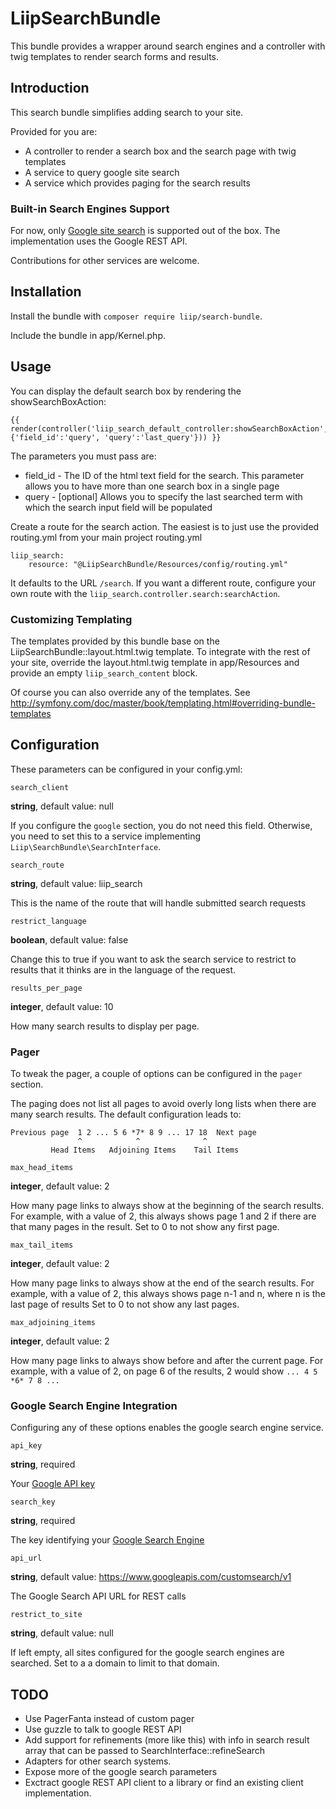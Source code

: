 LiipSearchBundle
================

This bundle provides a wrapper around search engines and a controller with
twig templates to render search forms and results.

Introduction
------------

This search bundle simplifies adding search to your site.

Provided for you are:

* A controller to render a search box and the search page with twig templates
* A service to query google site search
* A service which provides paging for the search results

### Built-in Search Engines Support

For now, only [Google site search](http://www.google.com/sitesearch/) is 
supported out of the box. The implementation uses the Google REST API.

Contributions for other services are welcome.

Installation
------------

Install the bundle with `composer require liip/search-bundle`.

Include the bundle in app/Kernel.php.

Usage
-----

You can display the default search box by rendering the showSearchBoxAction:

``` jinja
{{ render(controller('liip_search_default_controller:showSearchBoxAction', {'field_id':'query', 'query':'last_query'})) }}
```

The parameters you must pass are:

* field_id - The ID of the html text field for the search. This parameter allows you to have more than one search box in a single page
* query - [optional] Allows you to specify the last searched term with which the search input field will be populated

Create a route for the search action. The easiest is to just use the provided routing.yml from your main project routing.yml

    liip_search:
        resource: "@LiipSearchBundle/Resources/config/routing.yml"

It defaults to the URL `/search`. If you want a different route, configure your
own route with the `liip_search.controller.search:searchAction`.

### Customizing Templating

The templates provided by this bundle base on the 
LiipSearchBundle::layout.html.twig template. To integrate with the rest of your
site, override the layout.html.twig template in app/Resources and provide an empty
``liip_search_content`` block.

Of course you can also override any of the templates.
See http://symfony.com/doc/master/book/templating.html#overriding-bundle-templates

Configuration
-------------
These parameters can be configured in your config.yml:

``search_client``

**string**, default value: null

If you configure the `google` section, you do not need this field.
Otherwise, you need to set this to a service implementing 
`Liip\SearchBundle\SearchInterface`.

``search_route``

**string**, default value: liip_search

This is the name of the route that will handle submitted search requests

``restrict_language``

**boolean**, default value: false
  
Change this to true if you want to ask the search service to restrict to 
results that it thinks are in the language of the request.

``results_per_page``

**integer**, default value: 10

How many search results to display per page.

### Pager

To tweak the pager, a couple of options can be configured in the ``pager`` section.

The paging does not list all pages to avoid overly long lists when there are 
many search results. The default configuration leads to:

```
Previous page  1 2 ... 5 6 *7* 8 9 ... 17 18  Next page
               ^            ^              ^
         Head Items   Adjoining Items    Tail Items
```

``max_head_items``

**integer**, default value: 2

How many page links to always show at the beginning of the search results.
For example, with a value of 2, this always shows page 1 and 2 if there are that many pages in the result.
Set to 0 to not show any first page.

``max_tail_items``

**integer**, default value: 2

How many page links to always show at the end of the search results.
For example, with a value of 2, this always shows page n-1 and n, where n is the last page of results
Set to 0 to not show any last pages.

``max_adjoining_items``

**integer**, default value: 2

How many page links to always show before and after the current page.
For example, with a value of 2, on page 6 of the results, 2 would show 
``... 4 5 *6* 7 8 ...``

### Google Search Engine Integration

Configuring any of these options enables the google search engine service.

``api_key``

**string**, required

Your [Google API key](https://code.google.com/apis/console)

``search_key``

**string**, required

The key identifying your [Google Search Engine](https://www.google.com/cse/all)

``api_url``

**string**, default value: https://www.googleapis.com/customsearch/v1

The Google Search API URL for REST calls
   
``restrict_to_site``

**string**, default value: null

If left empty, all sites configured for the google search engines are searched.
Set to a a domain to limit to that domain.

TODO
----

* Use PagerFanta instead of custom pager
* Use guzzle to talk to google REST API
* Add support for refinements (more like this) with info in search result array 
  that can be passed to SearchInterface::refineSearch
* Adapters for other search systems.
* Expose more of the google search parameters
* Exctract google REST API client to a library or find an existing client implementation.
